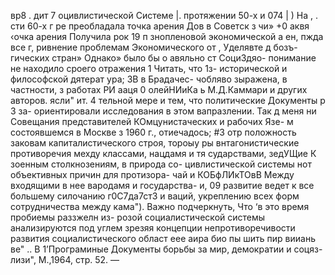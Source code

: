 вр8 .
дит 7 оцивлистической Системе |.
протяжении 50-х и 074 |
) На , . сти 60-х г
ре преобладала точка арения Дов в Советск
з чи»
+0 аквя ‹очка арения Получила рок
19 п знопленовой экономической а ен,  пжда все
г, ривнение проблемам Экономического от , Уделявте д бозъ-
гических стран» Однако» было бы о авяльно ст СоциЗдяо-
понимание не находило сроего отражения 1 Читать, что 1з-
исторической и философской дятерат ура; ЗВ в Брадачес-
чобляво зыражена, в частности, з работах РИ ааця 0
олейНИиКа ь М.Д.Каммари и других авторов. ясли" ит.
4 тельной мере и тем, что политические Документы р 3 за-
ориентировали исследования в этом вапразлении. Так д меня
ни Совещания представителей КОмцунистаческих и рабочих Язе-
м состоявшемся в Москве з 1960 г., отиечадось; #3 отр
положность заковам капиталистического строя, тороыу ры
внтагонистические противоречия мехду классами, нацдамя и тя
сударствами, зедУЩие К зоенным столкнозениям, в природа со-
цивлистической системы нот объективных причин для протизора-
чай и КОБфЛИкТОвВ Между входящими в нее вародамя и государства-
и, 09 развитие ведет к все большему силочанию г0С7да7ст3 и
ваций, укреплению всех форм сотрудничества между кама").
Важно подчеркнуть, Что ‘в это время пробиемы раззжелн из-
розой социалистической системы анализируются под углем зрезяя
концепции непротиворечивости развития социалистического област
еее аира био пы шить пир вииань ве" .. В
1’Програминые Документы борьбы за мир, демократии и соцяз-
лизи", М.,1964, стр. 52. —
